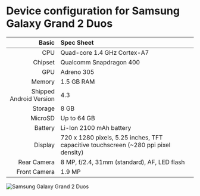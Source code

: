 Device configuration for Samsung Galaxy Grand 2 Duos
===================================== 

 Basic        | Spec Sheet
 ------------:|:---------------------------
 CPU          | Quad-core 1.4 GHz Cortex-A7 
 Chipset      | Qualcomm Snapdragon 400
 GPU          | Adreno 305
 Memory       | 1.5 GB RAM
 Shipped Android Version | 4.3
 Storage      | 8 GB
 MicroSD      | Up to 64 GB
 Battery      | Li-Ion 2100 mAh battery
 Display      | 720 x 1280 pixels, 5.25 inches, TFT capacitive touchscreen (~280 ppi pixel density)
 Rear Camera  | 8 MP, f/2.4, 31mm (standard), AF, LED flash
 Front Camera | 1.9 MP

![Samsung Galaxy Grand 2 Duos](https://fdn2.gsmarena.com/vv/pics/samsung/samsung-galaxy-grand-2-1.jpg "Samsung Galaxy Grand 2 Duos")
